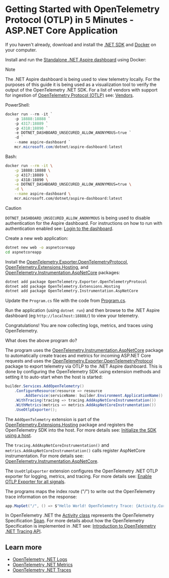 <!-- markdownlint-disable MD013 -->
# Getting Started with OpenTelemetry Protocol (OTLP) in 5 Minutes - ASP.NET Core Application
<!-- markdownlint-enable MD013 -->

If you haven't already, download and install the [.NET
SDK](https://dotnet.microsoft.com/download) and
[Docker](https://www.docker.com/) on your computer.

Install and run the [Standalone .NET Aspire
dashboard](https://learn.microsoft.com/dotnet/aspire/fundamentals/dashboard/standalone)
using Docker:

> [!NOTE]
> The .NET Aspire dashboard is being used to view telemetry locally. For the
> purposes of this guide it is being used as a visualization tool to verify the
> output of the OpenTelemetry .NET SDK. For a list of vendors with support for
> ingestion of [OpenTelemetry Protocol
(OTLP)](https://github.com/open-telemetry/opentelemetry-proto/tree/main/docs)
> see: [Vendors](../README.md#vendors).

PowerShell:

```powershell
docker run --rm -it `
    -p 18888:18888 `
    -p 4317:18889 `
    -p 4318:18890 `
    -e DOTNET_DASHBOARD_UNSECURED_ALLOW_ANONYMOUS=true `
    -d `
    --name aspire-dashboard `
    mcr.microsoft.com/dotnet/aspire-dashboard:latest
```

Bash:

```bash
docker run --rm -it \
    -p 18888:18888 \
    -p 4317:18889 \
    -p 4318:18890 \
    -e DOTNET_DASHBOARD_UNSECURED_ALLOW_ANONYMOUS=true \
    -d \
    --name aspire-dashboard \
    mcr.microsoft.com/dotnet/aspire-dashboard:latest
```

> [!CAUTION]
> `DOTNET_DASHBOARD_UNSECURED_ALLOW_ANONYMOUS` is being used to disable
> authentication for the Aspire dashboard. For instructions on how to run with
> authentication enabled see: [Login to the
> dashboard](https://learn.microsoft.com/dotnet/aspire/fundamentals/dashboard/standalone?#login-to-the-dashboard).

Create a new web application:

```sh
dotnet new web -o aspnetcoreapp
cd aspnetcoreapp
```

Install the
[OpenTelemetry.Exporter.OpenTelemetryProtocol](../../../src/OpenTelemetry.Exporter.OpenTelemetryProtocol/README.md),
[OpenTelemetry.Extensions.Hosting](../../../src/OpenTelemetry.Extensions.Hosting/README.md),
and
[OpenTelemetry.Instrumentation.AspNetCore](https://github.com/open-telemetry/opentelemetry-dotnet-contrib/tree/main/src/OpenTelemetry.Instrumentation.AspNetCore/README.md)
packages:

```sh
dotnet add package OpenTelemetry.Exporter.OpenTelemetryProtocol
dotnet add package OpenTelemetry.Extensions.Hosting
dotnet add package OpenTelemetry.Instrumentation.AspNetCore
```

Update the `Program.cs` file with the code from [Program.cs](./Program.cs).

Run the application (using `dotnet run`) and then browse to the .NET Aspire
dashboard (eg `http://localhost:18888/`) to view your telemetry.

Congratulations! You are now collecting logs, metrics, and traces using
OpenTelemetry.

What does the above program do?

The program uses the
[OpenTelemetry.Instrumentation.AspNetCore](https://github.com/open-telemetry/opentelemetry-dotnet-contrib/tree/main/src/OpenTelemetry.Instrumentation.AspNetCore/README.md)
package to automatically create traces and metrics for incoming ASP.NET Core
requests and uses the
[OpenTelemetry.Exporter.OpenTelemetryProtocol](../../../src/OpenTelemetry.Exporter.OpenTelemetryProtocol/README.md)
package to export telemetry via OTLP to the .NET Aspire dashboard. This is done
by configuring the OpenTelemetry SDK using extension methods and setting it to
auto-start when the host is started:

```csharp
builder.Services.AddOpenTelemetry()
    .ConfigureResource(resource => resource
        .AddService(serviceName: builder.Environment.ApplicationName))
    .WithTracing(tracing => tracing.AddAspNetCoreInstrumentation())
    .WithMetrics(metrics => metrics.AddAspNetCoreInstrumentation())
    .UseOtlpExporter();
```

The `AddOpenTelemetry` extension is part of the
[OpenTelemetry.Extensions.Hosting](../../../src/OpenTelemetry.Extensions.Hosting/README.md)
package and registers the OpenTelemetry SDK into the host. For more details see:
[Initialize the SDK using a host](../../README.md#initialize-the-sdk-using-a-host).

The `tracing.AddAspNetCoreInstrumentation()` and
`metrics.AddAspNetCoreInstrumentation()` calls register AspNetCore
instrumentation. For more details see:
[OpenTelemetry.Instrumentation.AspNetCore](https://github.com/open-telemetry/opentelemetry-dotnet-contrib/tree/main/src/OpenTelemetry.Instrumentation.AspNetCore/README.md).

The `UseOtlpExporter` extension configures the OpenTelemetry .NET OTLP exporter
for logging, metrics, and tracing. For more details see: [Enable OTLP Exporter
for all
signals](../../../src/OpenTelemetry.Exporter.OpenTelemetryProtocol/README.md#enable-otlp-exporter-for-all-signals).

The programs maps the index route ("/") to write out the OpenTelemetry trace
information on the response:

```csharp
app.MapGet("/", () => $"Hello World! OpenTelemetry Trace: {Activity.Current?.Id}");
```

In OpenTelemetry .NET the [Activity
class](https://learn.microsoft.com/dotnet/api/system.diagnostics.activity)
represents the OpenTelemetry Specification
[Span](https://github.com/open-telemetry/opentelemetry-specification/blob/main/specification/trace/api.md#span).
For more details about how the OpenTelemetry Specification is implemented in
.NET see: [Introduction to OpenTelemetry .NET Tracing
API](../../../src/OpenTelemetry.Api#introduction-to-opentelemetry-net-tracing-api).

## Learn more

* [OpenTelemetry .NET Logs](../../logs/README.md)
* [OpenTelemetry .NET Metrics](../../metrics/README.md)
* [OpenTelemetry .NET Traces](../../trace/README.md)
